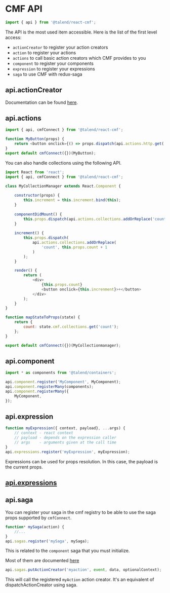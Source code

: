# CMF API


```javascript
import { api } from '@talend/react-cmf';
```

The API is the most used item accessible. 
Here is the list of the first level access:

* `actionCreator` to register your action creators
* `action` to register your actions
* `actions` to call basic action creators which CMF provides to you
* `component` to register your components
* `expression` to register your expressions
* `saga` to use CMF with redux-saga

## api.actionCreator

Documentation can be found [here](actionCreator.md).

## api.actions

```javascript
import { api, cmfConnect } from '@talend/react-cmf';

function MyButton(props) {
    return <button onclick={() => props.dispatch(api.actions.http.get('/foo/bar'))}>Get</button>;
}
export default cmfConnect({})(MyButton);
```

You can also handle collections using the following API.

```javascript
import React from 'react';
import { api, cmfConnect } from '@talend/react-cmf';

class MyCollectionManager extends React.Component {
	
    constructor(props) {
        this.increment = this.increment.bind(this);
    }
    
    componentDidMount() {
        this.props.dispatch(api.actions.collections.addOrReplace('count', 0));
    }
    
    increment() {
        this.props.dispatch(
            api.actions.collections.addOrReplace(
                'count', this.props.count + 1
            )
        );
    }

    render() {
        return (
            <div>
                {this.props.count}
                <button onclick={this.increnment}>+</button>
            </div>
        );
    }
}

function mapStateToProps(state) {
    return {
        count: state.cmf.collections.get('count');
    };
}

export default cmfConnect({})(MyCollectionmanager);
```


## api.component

```javascript
import * as components from '@talend/containers';

api.component.register('MyComponent', MyComponent);
api.component.registerMany(components);
api.component.registerMany({
    MyComponent,
});
```

## api.expression

```javascript
function myExpression({ context, payload}, ...args) {
    // context - react context
    // payload - depends on the expression caller
    // args    - arguments given at the call time
}
api.expressions.register('myExpression', myExpression);
```

Expressions can be used for props resolution.
In this case, the payload is the current props.


## [api.expressions](./expressions/index.md)

## api.saga

You can register your saga in the cmf registry to be able to use the saga props
supported by `cmfConnect`.

```javascript
function* mySaga(action) {
    //...
}
api.sagas.register('mySaga', mySaga);
```

This is related to the `component` saga that you must initialize.

Most of them are documented [here](sagas/index.md)

```javascript
api.sagas.putActionCreator('myaction', event, data, optionalContext);
```

This will call the registered `myAction` action creator.
It's an equivalent of dispatchActionCreator using saga.
